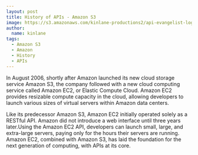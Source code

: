 ```yaml
---
layout: post
title: History of APIs - Amazon S3
image: https://s3.amazonaws.com/kinlane-productions2/api-evangelist-logos/api-evangelist-butterfly-vertical.png
author:
  name: kinlane
tags:
  - Amazon S3
  - Amazon
  - History
  - APIs
---
```

In August 2006, shortly after Amazon launched its new cloud storage service Amazon S3, the company followed with a new cloud computing service called Amazon EC2, or Elastic Compute Cloud. Amazon EC2 provides resizable compute capacity in the cloud, allowing developers to launch various sizes of virtual servers within Amazon data centers.

Like its predecessor Amazon S3, Amazon EC2 initially operated solely as a RESTful API. Amazon did not introduce a web interface until three years later.Using the Amazon EC2 API, developers can launch small, large, and extra-large servers, paying only for the hours their servers are running. Amazon EC2, combined with Amazon S3, has laid the foundation for the next generation of computing, with APIs at its core.